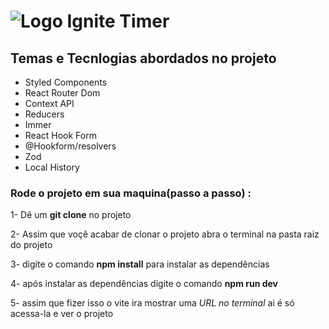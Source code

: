 # ![Logo](src/assets/ignite-logo.svg) Ignite Timer


## Temas e Tecnlogias abordados no projeto

 - Styled Components
 - React Router Dom
 - Context API
 - Reducers
 - Immer
 - React Hook Form
 - @Hookform/resolvers
 - Zod
 - Local History


### Rode o projeto em sua maquina(passo a passo) :
  1- Dê um **git clone** no projeto

  2- Assim que voçê acabar de clonar o projeto abra o terminal na pasta raiz do projeto

  3- digite o comando **npm install** para instalar as dependências

  4- após instalar as dependências digite o comando **npm run dev**

  5- assim que fizer isso o vite ira mostrar uma *URL no terminal* ai é só acessa-la e ver o projeto
  
